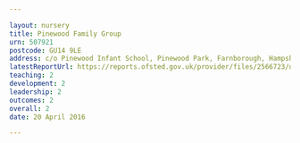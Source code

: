 ```yaml
---

layout: nursery
title: Pinewood Family Group
urn: 507921
postcode: GU14 9LE
address: c/o Pinewood Infant School, Pinewood Park, Farnborough, Hampshire, GU14 9LE
latestReportUrl: https://reports.ofsted.gov.uk/provider/files/2566723/urn/507921.pdf
teaching: 2
development: 2
leadership: 2
outcomes: 2
overall: 2
date: 20 April 2016

---
```

